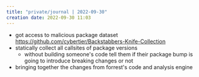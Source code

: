 ```yaml
---
title: "private/journal | 2022-09-30"
creation date: 2022-09-30 11:03
---
```


- got access to malicious package dataset https://github.com/cybertier/Backstabbers-Knife-Collection
- statically collect all callsites of package versions
	- without building someone's code tell them if their package bump is going to introduce breaking changes or not
- bringing together the changes from forrest's code and analysis engine